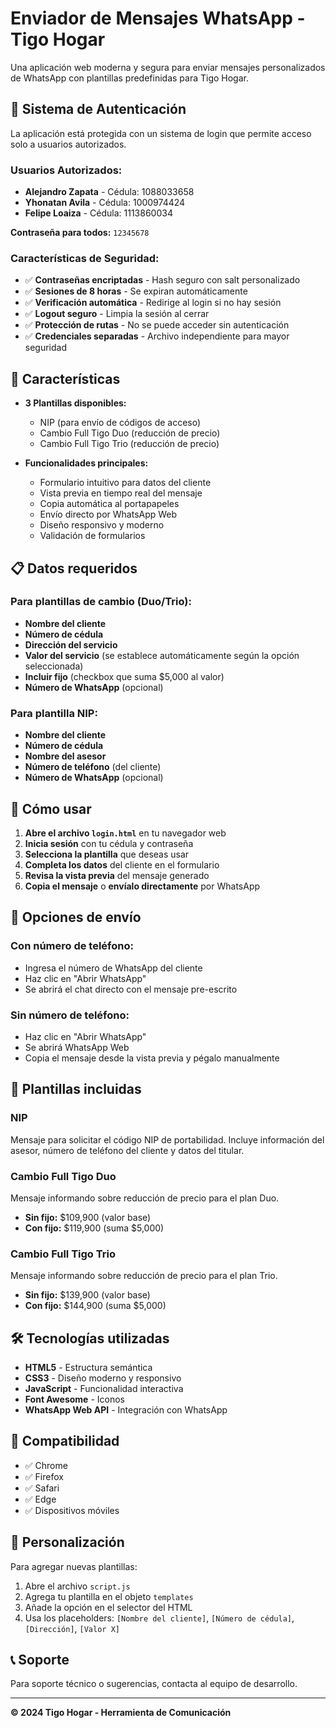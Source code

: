 # Enviador de Mensajes WhatsApp - Tigo Hogar

Una aplicación web moderna y segura para enviar mensajes personalizados de WhatsApp con plantillas predefinidas para Tigo Hogar.

## 🔐 Sistema de Autenticación

La aplicación está protegida con un sistema de login que permite acceso solo a usuarios autorizados.

### **Usuarios Autorizados:**
- **Alejandro Zapata** - Cédula: 1088033658
- **Yhonatan Avila** - Cédula: 1000974424  
- **Felipe Loaiza** - Cédula: 1113860034

**Contraseña para todos:** `12345678`

### **Características de Seguridad:**
- ✅ **Contraseñas encriptadas** - Hash seguro con salt personalizado
- ✅ **Sesiones de 8 horas** - Se expiran automáticamente
- ✅ **Verificación automática** - Redirige al login si no hay sesión
- ✅ **Logout seguro** - Limpia la sesión al cerrar
- ✅ **Protección de rutas** - No se puede acceder sin autenticación
- ✅ **Credenciales separadas** - Archivo independiente para mayor seguridad

## 🚀 Características

- **3 Plantillas disponibles:**
  - NIP (para envío de códigos de acceso)
  - Cambio Full Tigo Duo (reducción de precio)
  - Cambio Full Tigo Trio (reducción de precio)

- **Funcionalidades principales:**
  - Formulario intuitivo para datos del cliente
  - Vista previa en tiempo real del mensaje
  - Copia automática al portapapeles
  - Envío directo por WhatsApp Web
  - Diseño responsivo y moderno
  - Validación de formularios

## 📋 Datos requeridos

### Para plantillas de cambio (Duo/Trio):
- **Nombre del cliente**
- **Número de cédula**
- **Dirección del servicio**
- **Valor del servicio** (se establece automáticamente según la opción seleccionada)
- **Incluir fijo** (checkbox que suma $5,000 al valor)
- **Número de WhatsApp** (opcional)

### Para plantilla NIP:
- **Nombre del cliente**
- **Número de cédula**
- **Nombre del asesor**
- **Número de teléfono** (del cliente)
- **Número de WhatsApp** (opcional)

## 🎯 Cómo usar

1. **Abre el archivo `login.html`** en tu navegador web
2. **Inicia sesión** con tu cédula y contraseña
3. **Selecciona la plantilla** que deseas usar
4. **Completa los datos** del cliente en el formulario
5. **Revisa la vista previa** del mensaje generado
6. **Copia el mensaje** o **envíalo directamente** por WhatsApp

## 📱 Opciones de envío

### Con número de teléfono:
- Ingresa el número de WhatsApp del cliente
- Haz clic en "Abrir WhatsApp"
- Se abrirá el chat directo con el mensaje pre-escrito

### Sin número de teléfono:
- Haz clic en "Abrir WhatsApp"
- Se abrirá WhatsApp Web
- Copia el mensaje desde la vista previa y pégalo manualmente

## 🎨 Plantillas incluidas

### NIP
Mensaje para solicitar el código NIP de portabilidad. Incluye información del asesor, número de teléfono del cliente y datos del titular.

### Cambio Full Tigo Duo
Mensaje informando sobre reducción de precio para el plan Duo. 
- **Sin fijo:** $109,900 (valor base)
- **Con fijo:** $119,900 (suma $5,000)

### Cambio Full Tigo Trio
Mensaje informando sobre reducción de precio para el plan Trio.
- **Sin fijo:** $139,900 (valor base)
- **Con fijo:** $144,900 (suma $5,000)

## 🛠️ Tecnologías utilizadas

- **HTML5** - Estructura semántica
- **CSS3** - Diseño moderno y responsivo
- **JavaScript** - Funcionalidad interactiva
- **Font Awesome** - Iconos
- **WhatsApp Web API** - Integración con WhatsApp

## 📱 Compatibilidad

- ✅ Chrome
- ✅ Firefox
- ✅ Safari
- ✅ Edge
- ✅ Dispositivos móviles

## 🔧 Personalización

Para agregar nuevas plantillas:

1. Abre el archivo `script.js`
2. Agrega tu plantilla en el objeto `templates`
3. Añade la opción en el selector del HTML
4. Usa los placeholders: `[Nombre del cliente]`, `[Número de cédula]`, `[Dirección]`, `[Valor X]`

## 📞 Soporte

Para soporte técnico o sugerencias, contacta al equipo de desarrollo.

---

**© 2024 Tigo Hogar - Herramienta de Comunicación**
